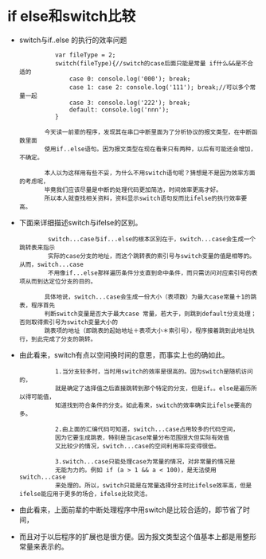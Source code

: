 # if else和switch比较 #

- switch与if..else 的执行的效率问题

                var fileType = 2;
                switch(fileType){//switch的case后面只能是常量 if什么&&是不合适的
                    case 0: console.log('000'); break;
                    case 1: case 2: console.log('111'); break;//可以多个常量一起
                    case 3: console.log('222'); break;
                    default: console.log('nnn');
                }

             今天读一前辈的程序，发现其在串口中断里面为了分析协议的报文类型，在中断函数里面
             使用if..else语句。因为报文类型在现在看来只有两种，以后有可能还会增加，不确定。

             本人以为这样用有些不妥，为什么不用switch语句呢？猜想是不是因为效率方面的考虑呢，
             毕竟我们应该尽量是中断的处理代码更加简洁，时间效率更高才好。
             所以本人就查找相关资料，资料显示switch语句反而比ifelse的执行效率要高。
 
 - 下面来详细描述switch与ifelse的区别。

               switch...case与if...else的根本区别在于，switch...case会生成一个跳转表来指示
               实际的case分支的地址，而这个跳转表的索引号与switch变量的值是相等的。从而，switch...case
               不用像if...else那样遍历条件分支直到命中条件，而只需访问对应索引号的表项从而到达定位分支的目的。

              具体地说，switch...case会生成一份大小（表项数）为最大case常量＋1的跳表，程序首先
              判断switch变量是否大于最大case 常量，若大于，则跳到default分支处理；否则取得索引号为switch变量大小的
              跳表项的地址（即跳表的起始地址＋表项大小＊索引号），程序接着跳到此地址执行，到此完成了分支的跳转。



- 由此看来，switch有点以空间换时间的意思，而事实上也的确如此。

                1.当分支较多时，当时用switch的效率是很高的。因为switch是随机访问的，
                就是确定了选择值之后直接跳转到那个特定的分支，但是if。。else是遍历所以得可能值，
                知道找到符合条件的分支。如此看来，switch的效率确实比ifelse要高的多。

                2.由上面的汇编代码可知道，switch...case占用较多的代码空间，
                因为它要生成跳表，特别是当case常量分布范围很大但实际有效值
                又比较少的情况，switch...case的空间利用率将变得很低。

                3.switch...case只能处理case为常量的情况，对非常量的情况是
                无能为力的。例如 if (a > 1 && a < 100)，是无法使用switch...case
                来处理的。所以，switch只能是在常量选择分支时比ifelse效率高，但是ifelse能应用于更多的场合，ifelse比较灵活。

- 由此看来，上面前辈的中断处理程序中用switch是比较合适的，即节省了时间，
- 而且对于以后程序的扩展也是很方便。因为报文类型这个值基本上都是用整形常量来表示的。
